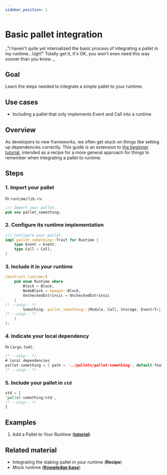 ```yaml
---
sidebar_position: 1
---
```


# Basic pallet integration
_"I haven't quite yet internalized the basic process of integrating a pallet in my runtime...Ugh!" Totally get it, it's OK, you won't even need this way sooner than you know. _

## Goal

Learn the steps needed to integrate a simple pallet to your runtime.

## Use cases

- Including a pallet that only implements Event and Call into a runtime

## Overview

As developers to new frameworks, we often get stuck on things like setting up dependencies correctly. This guide is an extension to [the beginner tutorial](https://substrate.dev/docs/en/tutorials/add-a-pallet/configure-a-pallet), intended as a recipe for a more general approach for things to remember when integrating a pallet to runtime.

## Steps

### 1. Import your pallet
In `runtime/lib.rs`:

```rust
/// Import your pallet.
pub use pallet_something;
```

### 2. Configure its runtime implementation

```rust
/// Configure your pallet.
impl pallet_something::Trait for Runtime {
	type Event = Event;
	type Call = Call;
}
```

### 3. Include it in your runtime

```rust
construct_runtime!(
	pub enum Runtime where
		Block = Block,
		NodeBlock = opaque::Block,
		UncheckedExtrinsic = UncheckedExtrinsic
	{
/* --snip-- */
		Something: pallet_something::{Module, Call, Storage, Event<T>},
/* --snip-- */
	}
);
```

### 4. Indicate your local dependency 
In `Cargo.toml`:

```rust
/* --snip-- */
# local dependencies
pallet-something = { path = '../pallets/pallet-something', default-features = false, version = '3.0.0' }
/* --snip-- */
```

### 5. Include your pallet in `std`

```rust
std = [
'pallet-something/std',
/* --snip-- */
]
```

## Examples

1. Add a Pallet to Your Runtime ([**tutorial**](https://substrate.dev/docs/en/tutorials/add-a-pallet/import-a-pallet))

## Related material

- Integrating the staking pallet in your runtime (**Recipe**)
- Mock runtime (**[Knowledge base](https://substrate.dev/docs/en/knowledgebase/runtime/tests#mock-runtime-environment)**)